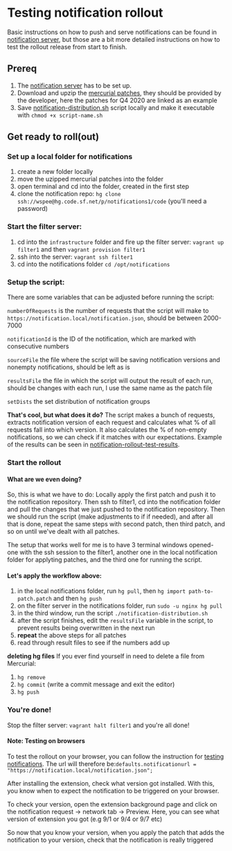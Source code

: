 # Testing notification rollout

Basic instructions on how to push and serve notifications can be found in [notification server](../notification-server.md), but those are a bit more detailed instructions on how to test the rollout release from start to finish.

## Prereq

1. The [notification server](../notification-server.md) has to be set up.
1. Download and upzip the [mercurial patches](./hg-patches), they should be provided by the developer, here the patches for Q4 2020 are linked as an example
1. Save [notification-distribution.sh](https://github.com/ursakacar/scripts-and-scraps/blob/master/notification-distribution/notification-distribution.sh) script locally and make it executable with `chmod +x script-name.sh`

## Get ready to roll(out)

### Set up a local folder for notifications

1. create a new folder locally
1. move the uzipped mercurial patches into the folder
1. open terminal and cd into the folder, created in the first step
1. clone the notification repo: `hg clone ssh://wspee@hg.code.sf.net/p/notifications1/code` (you'll need a password)

### Start the filter server:

1. cd into the `infrastructure` folder and fire up the filter server: `vagrant up filter1` and then `vagrant provision filter1`
1. ssh into the server: `vagrant ssh filter1`
1. cd into the notifications folder `cd /opt/notifications`

### Setup the script:

There are some variables that can be adjusted before running the script:

`numberOfRequests` is the number of requests that the script will make to `https://notification.local/notification.json`, should be between 2000-7000

`notificationId` is the ID of the notification, which are marked with consecutive numbers

`sourceFile` the file where the script will be saving notification versions and nonempty notifications, should be left as is

`resultsFile` the file in which the script will output the result of each run, should be changes with each run, I use the same name as the patch file

`setDists` the set distribution of notification groups

**That's cool, but what does it do?** The script makes a bunch of requests, extracts notification version of each request and calculates what % of all requests fall into which version. It also calculates the % of non-empty notifications, so we can check if it matches with our expectations. Example of the results can be seen in [notification-rollout-test-results](./notification-rollout-test-results).

### Start the rollout

#### What are we even doing?

So, this is what we have to do: Locally apply the first patch and push it to the notification repository. Then ssh to filter1, cd into the notification folder and pull the changes that we just pushed to the notification repository. Then we should run the script (make adjustments to if if needed), and after all that is done, repeat the same steps with second patch, then third patch, and so on until we've dealt with all patches.

The setup that works well for me is to have 3 terminal windows opened- one with the ssh session to the filter1, another one in the local notification folder for applyting patches, and the third one for running the script.

#### Let's apply the workflow above:

1. in the local notifications folder, run `hg pull`, then `hg import path-to-patch.patch` and then `hg push`
1. on the filter server in the notifications folder, run `sudo -u nginx hg pull`
1. in the third window, run the script `./notification-distribution.sh`
1. after the script finishes, edit the `resultsFile` variable in the script, to prevent results being overwritten in the next run
1. **repeat** the above steps for all patches
1. read through result files to see if the numbers add up

**deleting hg files** If you ever find yourself in need to delete a file from Mercurial:

1. `hg remove` <file>
1. `hg commit` (write a commit message and exit the editor)
1. `hg push`

### You're done!

Stop the filter server: `vagrant halt filter1` and you're all done!

#### Note: Testing on browsers

To test the rollout on your browser, you can follow the instruction for [testing notifications](https://github.com/ursakacar/scribbles/blob/main/testing-notes/notifications.md). The url will therefore be:`defaults.notificationurl = "https://notification.local/notification.json";`

After installing the extension, check what version got installed. With this, you know when to expect the notification to be triggered on your browser.

To check your version, open the extension background page and click on the notification request -> network tab -> Preview. Here, you can see what version of extension you got (e.g 9/1 or 9/4 or 9/7 etc)


So now that you know your version, when you apply the patch that adds the notification to your version, check that the notification is really triggered